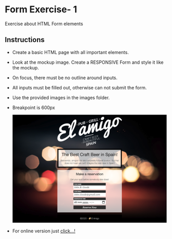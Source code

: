 # Form Exercise- 1

Exercise about HTML Form elements

## Instructions

- Create a basic HTML page with all important elements.
- Look at the mockup image. Create a RESPONSIVE Form and style it like the mockup.
- On focus, there must be no outline around inputs.
- All inputs must be filled out, otherwise can not submit the form.
- Use the provided images in the images folder.
- Breakpoint is 600px

  ![mockup-image](/images/mockup.png)

- For online version just [click...!](https://hsnakk.github.io/UIB_Data_Form_Exercise-2/)
